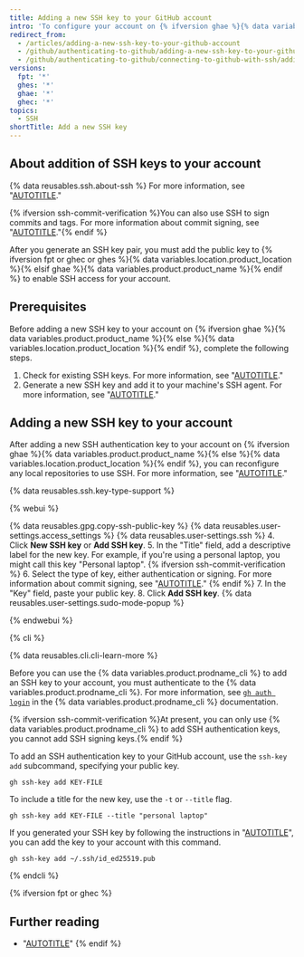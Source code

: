 ```yaml
---
title: Adding a new SSH key to your GitHub account
intro: 'To configure your account on {% ifversion ghae %}{% data variables.product.product_name %}{% else %}{% data variables.location.product_location %}{% endif %} to use your new (or existing) SSH key, you''ll also need to add the key to your account.'
redirect_from:
  - /articles/adding-a-new-ssh-key-to-your-github-account
  - /github/authenticating-to-github/adding-a-new-ssh-key-to-your-github-account
  - /github/authenticating-to-github/connecting-to-github-with-ssh/adding-a-new-ssh-key-to-your-github-account
versions:
  fpt: '*'
  ghes: '*'
  ghae: '*'
  ghec: '*'
topics:
  - SSH
shortTitle: Add a new SSH key
---
```


## About addition of SSH keys to your account

{% data reusables.ssh.about-ssh %} For more information, see "[AUTOTITLE](/authentication/connecting-to-github-with-ssh/about-ssh)."

{% ifversion ssh-commit-verification %}You can also use SSH to sign commits and tags. For more information about commit signing, see "[AUTOTITLE](/authentication/managing-commit-signature-verification/about-commit-signature-verification)."{% endif %}

After you generate an SSH key pair, you must add the public key to {% ifversion fpt or ghec or ghes %}{% data variables.location.product_location %}{% elsif ghae %}{% data variables.product.product_name %}{% endif %} to enable SSH access for your account.

## Prerequisites

Before adding a new SSH key to your account on {% ifversion ghae %}{% data variables.product.product_name %}{% else %}{% data variables.location.product_location %}{% endif %}, complete the following steps.

1. Check for existing SSH keys. For more information, see "[AUTOTITLE](/authentication/connecting-to-github-with-ssh/checking-for-existing-ssh-keys)."
1. Generate a new SSH key and add it to your machine's SSH agent. For more information, see "[AUTOTITLE](/authentication/connecting-to-github-with-ssh/generating-a-new-ssh-key-and-adding-it-to-the-ssh-agent)."

## Adding a new SSH key to your account

After adding a new SSH authentication key to your account on {% ifversion ghae %}{% data variables.product.product_name %}{% else %}{% data variables.location.product_location %}{% endif %}, you can reconfigure any local repositories to use SSH. For more information, see "[AUTOTITLE](/get-started/getting-started-with-git/managing-remote-repositories#switching-remote-urls-from-https-to-ssh)."

{% data reusables.ssh.key-type-support %}

{% webui %}

{% data reusables.gpg.copy-ssh-public-key %}
{% data reusables.user-settings.access_settings %}
{% data reusables.user-settings.ssh %}
4. Click **New SSH key** or **Add SSH key**.
5. In the "Title" field, add a descriptive label for the new key. For example, if you're using a personal laptop, you might call this key "Personal laptop".
{% ifversion ssh-commit-verification %}
6. Select the type of key, either authentication or signing. For more information about commit signing, see "[AUTOTITLE](/authentication/managing-commit-signature-verification/about-commit-signature-verification)."
{% endif %}
7. In the "Key" field, paste your public key.
8. Click **Add SSH key**.
{% data reusables.user-settings.sudo-mode-popup %}

{% endwebui %}

{% cli %}

{% data reusables.cli.cli-learn-more %}

Before you can use the {% data variables.product.prodname_cli %} to add an SSH key to your account, you must authenticate to the {% data variables.product.prodname_cli %}. For more information, see [`gh auth login`](https://cli.github.com/manual/gh_auth_login) in the {% data variables.product.prodname_cli %} documentation.

{% ifversion ssh-commit-verification %}At present, you can only use {% data variables.product.prodname_cli %} to add SSH authentication keys, you cannot add SSH signing keys.{% endif %}

To add an SSH authentication key to your GitHub account, use the `ssh-key add` subcommand, specifying your public key.

```shell
gh ssh-key add KEY-FILE
```

To include a title for the new key, use the `-t` or `--title` flag.

```shell
gh ssh-key add KEY-FILE --title "personal laptop"
```

If you generated your SSH key by following the instructions in "[AUTOTITLE](/authentication/connecting-to-github-with-ssh/generating-a-new-ssh-key-and-adding-it-to-the-ssh-agent)", you can add the key to your account with this command.

```shell
gh ssh-key add ~/.ssh/id_ed25519.pub
```

{% endcli %}

{% ifversion fpt or ghec %}

## Further reading

- "[AUTOTITLE](/authentication/authenticating-with-saml-single-sign-on/authorizing-an-ssh-key-for-use-with-saml-single-sign-on)"
{% endif %}
